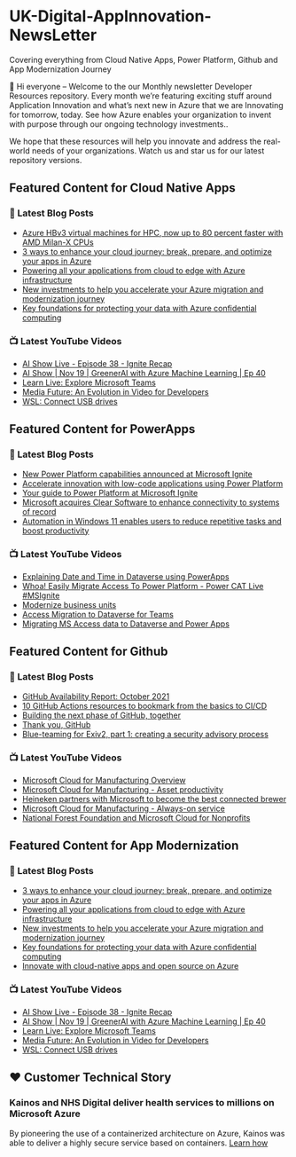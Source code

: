 # UK-Digital-AppInnovation-NewsLetter

Covering everything from Cloud Native Apps, Power Platform, Github and App Modernization Journey

👋 Hi everyone – Welcome to the our Monthly newsletter Developer Resources repository. Every month we’re featuring exciting stuff around Application Innovation and what’s next new in Azure that we are Innovating for tomorrow, today. See how Azure enables your organization to invent with purpose through our ongoing technology investments..


We hope that these resources will help you innovate and address the real-world needs of your organizations. Watch us and star us for our latest repository versions.

## Featured Content for Cloud Native Apps


### 📝 Latest Blog Posts

    
<!-- BLOGCNA:START -->
- [Azure HBv3 virtual machines for HPC, now up to 80 percent faster with AMD Milan-X CPUs](https://azure.microsoft.com/blog/azure-hbv3-virtual-machines-for-hpc-now-up-to-80-percent-faster-with-amd-milanx-cpus/)
- [3 ways to enhance your cloud journey: break, prepare, and optimize your apps in Azure](https://azure.microsoft.com/blog/3-ways-to-enhance-your-cloud-journey-break-prepare-and-optimize-your-apps-in-azure/)
- [Powering all your applications from cloud to edge with Azure infrastructure ](https://azure.microsoft.com/blog/powering-all-your-applications-from-cloud-to-edge-with-azure-infrastructure/)
- [New investments to help you accelerate your Azure migration and modernization journey](https://azure.microsoft.com/blog/new-investments-to-help-you-accelerate-your-azure-migration-and-modernization-journey/)
- [Key foundations for protecting your data with Azure confidential computing](https://azure.microsoft.com/blog/key-foundations-for-protecting-your-data-with-azure-confidential-computing/)
<!-- BLOGCNA:END -->

### 📺 Latest YouTube Videos

 
<!-- YOUTUBECNA:START -->
- [AI Show Live - Episode 38 - Ignite Recap](https://www.youtube.com/watch?v=VcUDvqxBvck)
- [AI Show | Nov 19 | GreenerAI with Azure Machine Learning | Ep 40](https://www.youtube.com/watch?v=We33ZvJmzPM)
- [Learn Live: Explore Microsoft Teams](https://www.youtube.com/watch?v=B3jsJ13tebk)
- [Media Future: An Evolution in Video for Developers](https://www.youtube.com/watch?v=pQmMu-UPvZo)
- [WSL: Connect USB drives](https://www.youtube.com/watch?v=I2jOuLU4o8E)
<!-- YOUTUBECNA:END -->

##  Featured Content for PowerApps
### 📝 Latest Blog Posts
<!-- BLOGPOWER:START -->
- [New Power Platform capabilities announced at Microsoft Ignite](https://cloudblogs.microsoft.com/powerplatform/2021/11/02/new-power-platform-capabilities-announced-at-microsoft-ignite/)
- [Accelerate innovation with low-code applications using Power Platform](https://cloudblogs.microsoft.com/powerplatform/2021/11/02/accelerate-innovation-with-low-code-applications-using-power-platform/)
- [Your guide to Power Platform at Microsoft Ignite](https://cloudblogs.microsoft.com/powerplatform/2021/10/26/your-guide-to-power-platform-at-microsoft-ignite/)
- [Microsoft acquires Clear Software to enhance connectivity to systems of record](https://cloudblogs.microsoft.com/powerplatform/2021/10/22/microsoft-acquires-clear-software-to-enhance-connectivity-to-systems-of-record/)
- [Automation in Windows 11 enables users to reduce repetitive tasks and boost productivity](https://cloudblogs.microsoft.com/powerplatform/2021/10/04/automation-in-windows-11-enables-users-to-reduce-repetitive-tasks-and-boost-productivity/)
<!-- BLOGPOWER:END -->
 ### 📺 Latest YouTube Videos
    
<!-- YOUTUBEPOWER:START -->
- [Explaining Date and Time in Dataverse using PowerApps](https://www.youtube.com/watch?v=cFxmRHt8uzg)
- [Whoa! Easily Migrate Access To Power Platform - Power CAT Live #MSIgnite](https://www.youtube.com/watch?v=X3Bmfi6SkYM)
- [Modernize business units](https://www.youtube.com/watch?v=NBBYinF9B7g)
- [Access Migration to Dataverse for Teams](https://www.youtube.com/watch?v=g3V6WOQl4Pw)
- [Migrating MS Access data to Dataverse and Power Apps](https://www.youtube.com/watch?v=3Yxoy9pd25I)
<!-- YOUTUBEPOWER:END -->

##  Featured Content for Github
### 📝 Latest Blog Posts
<!-- BLOGGITHUB:START -->
- [GitHub Availability Report: October 2021](https://github.blog/2021-11-04-github-availability-report-october-2021/)
- [10 GitHub Actions resources to bookmark from the basics to CI/CD](https://github.blog/2021-11-04-10-github-actions-resources-basics-ci-cd/)
- [Building the next phase of GitHub, together](https://github.blog/2021-11-03-building-the-next-phase-of-github-together/)
- [Thank you, GitHub](https://github.blog/2021-11-03-thank-you-github/)
- [Blue-teaming for Exiv2, part 1: creating a security advisory process](https://github.blog/2021-11-02-blue-teaming-create-security-advisory-process/)
<!-- BLOGGITHUB:END -->
### 📺 Latest YouTube Videos
<!-- YOUTUBEGITHUB:START -->
- [Microsoft Cloud for Manufacturing Overview](https://www.youtube.com/watch?v=sBFwo-QzaYo)
- [Microsoft Cloud for Manufacturing - Asset productivity](https://www.youtube.com/watch?v=qv1syj2Xxts)
- [Heineken partners with Microsoft to become the best connected brewer](https://www.youtube.com/watch?v=C6dq5bPGcNs)
- [Microsoft Cloud for Manufacturing - Always-on service](https://www.youtube.com/watch?v=5XEGmgjMe_c)
- [National Forest Foundation and Microsoft Cloud for Nonprofits](https://www.youtube.com/watch?v=A9Gat-k0Puk)
<!-- YOUTUBEGITHUB:END -->
##  Featured Content for App Modernization
### 📝 Latest Blog Posts
<!-- BLOGAPPMOD:START -->
- [3 ways to enhance your cloud journey: break, prepare, and optimize your apps in Azure](https://azure.microsoft.com/blog/3-ways-to-enhance-your-cloud-journey-break-prepare-and-optimize-your-apps-in-azure/)
- [Powering all your applications from cloud to edge with Azure infrastructure ](https://azure.microsoft.com/blog/powering-all-your-applications-from-cloud-to-edge-with-azure-infrastructure/)
- [New investments to help you accelerate your Azure migration and modernization journey](https://azure.microsoft.com/blog/new-investments-to-help-you-accelerate-your-azure-migration-and-modernization-journey/)
- [Key foundations for protecting your data with Azure confidential computing](https://azure.microsoft.com/blog/key-foundations-for-protecting-your-data-with-azure-confidential-computing/)
- [Innovate with cloud-native apps and open source on Azure](https://azure.microsoft.com/blog/innovate-with-cloudnative-apps-and-open-source-on-azure/)
<!-- BLOGAPPMOD:END -->
### 📺 Latest YouTube Videos
<!-- YOUTUBEAPPMOD:START -->
- [AI Show Live - Episode 38 - Ignite Recap](https://www.youtube.com/watch?v=VcUDvqxBvck)
- [AI Show | Nov 19 | GreenerAI with Azure Machine Learning | Ep 40](https://www.youtube.com/watch?v=We33ZvJmzPM)
- [Learn Live: Explore Microsoft Teams](https://www.youtube.com/watch?v=B3jsJ13tebk)
- [Media Future: An Evolution in Video for Developers](https://www.youtube.com/watch?v=pQmMu-UPvZo)
- [WSL: Connect USB drives](https://www.youtube.com/watch?v=I2jOuLU4o8E)
<!-- YOUTUBEAPPMOD:END -->


## ♥️ Customer Technical Story 

### Kainos and NHS Digital deliver health services to millions on Microsoft Azure

By pioneering the use of a containerized architecture on Azure, Kainos was able to deliver a highly secure service based on containers. [Learn how](https://customers.microsoft.com/en-us/story/1368348549535774520-kainos-and-nhs-digital-deliver-health-services-to-millions-on-microsoft-azure)

